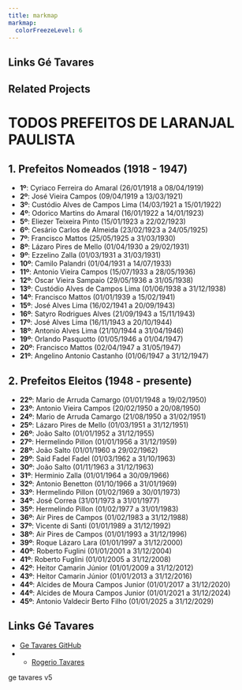```yaml
---
title: markmap
markmap:
  colorFreezeLevel: 6
---
```


## Links Gé Tavares


## Related Projects

# TODOS PREFEITOS DE LARANJAL PAULISTA



## 1. Prefeitos Nomeados **(1918 - 1947)**
   - **1º**: Cyriaco Ferreira do Amaral (26/01/1918 a 08/04/1919)
   - **2º**: José Vieira Campos (09/04/1919 a 13/03/1921)
   - **3º**: Custódio Alves de Campos Lima (14/03/1921 a 15/01/1922)
   - **4º**: Odorico Martins do Amaral (16/01/1922 a 14/01/1923)
   - **5º**: Eliezer Teixeira Pinto (15/01/1923 a 22/02/1923)
   - **6º**: Cesário Carlos de Almeida (23/02/1923 a 24/05/1925)
   - **7º**: Francisco Mattos (25/05/1925 a 31/03/1930)
   - **8º**: Lázaro Pires de Mello (01/04/1930 a 29/02/1931)
   - **9º**: Ezzelino Zalla (01/03/1931 a 31/03/1931)
   - **10º**: Camilo Palandri (01/04/1931 a 14/07/1933)
   - **11º**: Antonio Vieira Campos (15/07/1933 a 28/05/1936)
   - **12º**: Oscar Vieira Sampaio (29/05/1936 a 31/05/1938)
   - **13º**: Custódio Alves de Campos Lima (01/06/1938 a 31/12/1938)
   - **14º**: Francisco Mattos (01/01/1939 a 15/02/1941)
   - **15º**: José Alves Lima (16/02/1941 a 20/09/1943)
   - **16º**: Satyro Rodrigues Alves (21/09/1943 a 15/11/1943)
   - **17º**: José Alves Lima (16/11/1943 a 20/10/1944)
   - **18º**: Antonio Alves Lima (21/10/1944 a 31/04/1946)
   - **19º**: Orlando Pasquotto (01/05/1946 a 01/04/1947)
   - **20º**: Francisco Mattos (02/04/1947 a 31/05/1947)
   - **21º**: Angelino Antonio Castanho (01/06/1947 a 31/12/1947)

## 2. Prefeitos Eleitos **(1948 - presente)**
   - **22º**: Mario de Arruda Camargo (01/01/1948 a 19/02/1950)
   - **23º**: Antonio Vieira Campos (20/02/1950 a 20/08/1950)
   - **24º**: Mario de Arruda Camargo (21/08/1950 a 31/02/1951)
   - **25º**: Lázaro Pires de Mello (01/03/1951 a 31/12/1951)
   - **26º**: João Salto (01/01/1952 a 31/12/1955)
   - **27º**: Hermelindo Pillon (01/01/1956 a 31/12/1959)
   - **28º**: João Salto (01/01/1960 a 29/02/1962)
   - **29º**: Said Fadel Fadel (01/03/1962 a 31/10/1963)
   - **30º**: João Salto (01/11/1963 a 31/12/1963)
   - **31º**: Herminio Zalla (01/01/1964 a 30/09/1966)
   - **32º**: Antonio Benetton (01/10/1966 a 31/01/1969)
   - **33º**: Hermelindo Pillon (01/02/1969 a 30/01/1973)
   - **34º**: José Correa (31/01/1973 a 31/01/1977)
   - **35º**: Hermelindo Pillon (01/02/1977 a 31/01/1983)
   - **36º**: Air Pires de Campos (01/02/1983 a 31/12/1988)
   - **37º**: Vicente di Santi (01/01/1989 a 31/12/1992)
   - **38º**: Air Pires de Campos (01/01/1993 a 31/12/1996)
   - **39º**: Roque Lázaro Lara (01/01/1997 a 31/12/2000)
   - **40º**: Roberto Fuglini (01/01/2001 a 31/12/2004)
   - **41º**: Roberto Fuglini (01/01/2005 a 31/12/2008)
   - **42º**: Heitor Camarin Júnior (01/01/2009 a 31/12/2012)
   - **43º**: Heitor Camarin Júnior (01/01/2013 a 31/12/2016)
   - **44º**: Alcides de Moura Campos Junior (01/01/2017 a 31/12/2020)
   - **44º**: Alcides de Moura Campos Junior (01/01/2021 a 31/12/2024)
   - **45º**: Antonio Valdecir Berto Filho (01/01/2025 a 31/12/2029)


## Links Gé Tavares


- [Ge Tavares GitHub](https://github.com/rogtavares)
- - [Rogerio Tavares ](https://rogeriotavares.myportfolio.com/)

ge tavares v5
